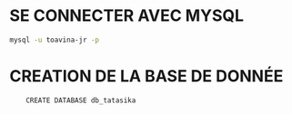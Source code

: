 # SE CONNECTER AVEC MYSQL
```bash
mysql -u toavina-jr -p
```

# CREATION DE LA BASE DE DONNÉE
```mysql
    CREATE DATABASE db_tatasika    
```
